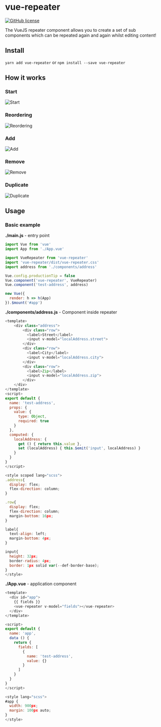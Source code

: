 # vue-repeater

[![GitHub license](https://img.shields.io/badge/license-MIT-blue.svg)](https://raw.githubusercontent.com/gcofficial/vue-repeater/master/LICENSE)

The VueJS repeater component allows you to create a set of sub components which can be repeated again and again whilst editing content!

## Install
`yarn add vue-repeater`
or
`npm install --save vue-repeater`

## How it works

### Start
![Start](https://raw.githubusercontent.com/gcofficial/vue-repeater/master/gifs/start.gif)

### Reordering
![Reordering](https://raw.githubusercontent.com/gcofficial/vue-repeater/master/gifs/reordering.gif)

### Add
![Add](https://raw.githubusercontent.com/gcofficial/vue-repeater/master/gifs/add.gif)

### Remove
![Remove](https://raw.githubusercontent.com/gcofficial/vue-repeater/master/gifs/remove.gif)

### Duplicate
![Duplicate](https://raw.githubusercontent.com/gcofficial/vue-repeater/master/gifs/duplicate.gif)

## Usage
### Basic example

**./main.js** - entry point
```javascript
import Vue from 'vue'
import App from './App.vue'

import VueRepeater from 'vue-repeater'
import 'vue-repeater/dist/vue-repeater.css'
import address from './components/address'

Vue.config.productionTip = false
Vue.component('vue-repeater', VueRepeater)
Vue.component('test-address', address)

new Vue({
  render: h => h(App)
}).$mount('#app')

```

**./components/address.js** - Component inside repeater
```javascript
<template>
    <div class="address">
        <div class="row">
          <label>Street</label>
          <input v-model="localAddress.street">
        </div>
        <div class="row">
          <label>City</label>
          <input v-model="localAddress.city">
        </div>
        <div class="row">
          <label>Zip</label>
          <input v-model="localAddress.zip">
        </div>
    </div>
</template>
<script>
export default {
  name: 'test-address',
  props: {
    value: {
      type: Object,
      required: true
    }
  },
  computed: {
    localAddress: {
      get () { return this.value },
      set (localAddress) { this.$emit('input', localAddress) }
    }
  }
}
</script>

<style scoped lang="scss">
.address{
  display: flex;
  flex-direction: column;
}

.row{
  display: flex;
  flex-direction: column;
  margin-bottom: 16px;
}

label{
  text-align: left;
  margin-bottom: 4px;
}

input{
  height: 32px;
  border-radius: 4px;
  border: 1px solid var(--def-border-base);
}
</style>

```



**./App.vue** - application component
```javascript
<template>
  <div id="app">
    {{ fields }}
    <vue-repeater v-model="fields"></vue-repeater>
  </div>
</template>

<script>
export default {
  name: 'app',
  data () {
    return {
      fields: [
        {
          name: 'test-address',
          value: {}
        }
      ]
    }
  }
}
</script>

<style lang="scss">
#app {
  width: 900px;
  margin: 100px auto;
}
</style>
```